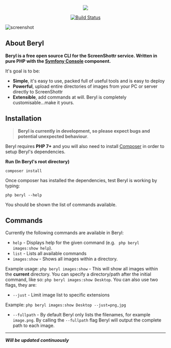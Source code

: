 <p align="center"><img src="https://i.gyazo.com/2d8237cafb8cc5b53f61de27bd88a601.png"></p>

<p align="center">
 <a href="https://travis-ci.org/ScreenShottr/Beryl" target="_blank"><img src="https://travis-ci.org/ScreenShottr/Beryl.svg?branch=master" alt="Build Status"></a>
</p>

![screenshot](https://i.gyazo.com/2c78e30922972b46501d7ead82d0399d.png)

## About Beryl ##

**Beryl is a free open source CLI for the ScreenShottr service. Written in pure PHP with the [Symfony Console](https://symfony.com/doc/current/components/console.html) component.**

It's goal is to be:

* **Simple**, it's easy to use, packed full of useful tools and is easy to deploy
* **Powerful**, upload entire directories of images from your PC or server directly to ScreenShottr
* **Extensible**, add commands at will. Beryl is completely customisable...make it yours.


## Installation

> **Beryl is currently in development, so please expect bugs and potential unexpected behaviour**.

Beryl requires **PHP 7+** and you will also need to install [Composer](https://getcomposer.org) in order to setup Beryl's dependencies.

**Run (In Beryl's root directory)**
```
composer install
```

Once composer has installed the dependencies, test Beryl is working by typing:

```
php beryl --help
```

You should be shown the list of commands available.

## Commands
Currently the following commands are available in Beryl:

 - ``` help ``` - Displays help for the given command (e.g. ``` php beryl images:show help```).
 - ``` list ``` - Lists all available commands
 - ``` images:show ``` - Shows all images within a directory.
 
 Example usage:
 ``` php beryl images:show ``` - This will show all images within the **current** directory. You can specify a directory/path after the initial command, like so:
 ``` php beryl images:show Desktop ```. You can also use two flags, they are:
 
 - ``` --just ``` - Limit image list to specific extensions
 
 Example:
 ``` php beryl images:show Desktop --just=png,jpg ```
 - ``` --fullpath ``` - By default Beryl only lists the filenames, for example `image.png`. By calling the `--fullpath` flag Beryl will output the complete path to each image.


----------
***Will be updated continuously***
